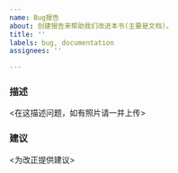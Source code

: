 ```yaml
---
name: Bug报告
about: 创建报告来帮助我们改进本书(主要是文档)。
title: ''
labels: bug, documentation
assignees: ''

---
```


### 描述
<在这描述问题，如有照片请一并上传>
### 建议
<为改正提供建议>
